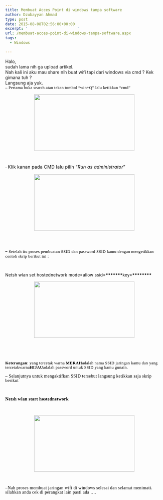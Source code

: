 ```yaml
---
title: Membuat Acces Point di windows tanpa software
author: Dzubayyan Ahmad
type: post
date: 2015-08-08T02:56:00+00:00
excerpt: '						'
url: /membuat-acces-point-di-windows-tanpa-software.aspx
tags:
  - Windows

---
```

<div align="left">
  Halo,
</div>

<div align="left">
  sudah lama nih ga upload artikel.
</div>

<div align="left">
  Nah kali ini aku mau share nih buat wifi tapi dari windows via cmd ? Kek gimana tuh ?
</div>

<div align="left">
  Langsung aja yuk.
</div>

<div align="left">
</div>

<div style="line-height: 100%; margin-bottom: 0in;" align="left">
  <span style="color: #000000;"><span style="font-size: small;"><span style="font-family: Georgia, serif;"><span style="letter-spacing: 0.3pt;">&#8211; Pertama buka search atau tekan tombol “win+Q” lalu ketikkan “cmd”</span></span></span></span>
</div>

<div style="line-height: 100%; margin-bottom: 0in;" align="left">
  <span style="color: #000000;"> </span>
</div>

<div style="clear: both; text-align: center;">
  <span style="color: #000000;"><a style="margin-left: 1em; margin-right: 1em; color: #000000;" href="https://3.bp.blogspot.com/-kYvxQiGcL7w/VcVustelpUI/AAAAAAAAAwc/2bLRT4kiepc/s1600/1.png"><img loading="lazy" decoding="async" src="https://3.bp.blogspot.com/-kYvxQiGcL7w/VcVustelpUI/AAAAAAAAAwc/2bLRT4kiepc/s320/1.png" alt="" alt="" width="320" height="179" border="0" /></a></span>
</div>

&nbsp;

<div style="line-height: 100%; margin-bottom: 0in;" align="left">
  <span style="color: #000000;"><span style="font-family: Georgia, serif;"><span style="font-size: x-small;"><span style="letter-spacing: 0.3pt;">&#8211; </span></span></span><span style="letter-spacing: 0.3pt;">Klik kanan pada CMD lalu pilih “</span><span style="letter-spacing: 0.3pt;"><i><span style="text-decoration: none;"><span style="font-weight: normal;">Run as administrator</span></span></i></span><span style="letter-spacing: 0.3pt;">”</span></span>
</div>

<div style="line-height: 100%; margin-bottom: 0in;" align="left">
  <span style="color: #000000;"> </span>
</div>

<div style="clear: both; text-align: center;">
  <span style="color: #000000;"><a style="margin-left: 1em; margin-right: 1em; color: #000000;" href="https://4.bp.blogspot.com/-3n4-rgBevpo/VcVusgW4HVI/AAAAAAAAAw0/ENB3p5wVgy0/s1600/2.png"><img loading="lazy" decoding="async" src="https://4.bp.blogspot.com/-3n4-rgBevpo/VcVusgW4HVI/AAAAAAAAAw0/ENB3p5wVgy0/s320/2.png" alt="" alt="" width="320" height="179" border="0" /></a></span>
</div>

<div style="line-height: 100%; margin-bottom: 0in;" align="left">
  <span style="color: #000000;"> </span>
</div>

<div style="line-height: 100%; margin-bottom: 0in;" align="left">
</div>

<span style="color: #000000;"><br /> <a style="color: #000000;" name="more"></a></p> 

<p>
  </span>
</p>

<div style="line-height: 106%; margin-bottom: 0.11in;" align="left">
  <span style="color: #000000;"><span style="font-size: small;"><span style="letter-spacing: 0.3pt;">&#8211; </span></span><span style="font-size: small;"><span style="font-family: Georgia, serif;"><span style="letter-spacing: 0.3pt;">Setelah itu proses pembuatan SSID dan password SSID kamu dengan mengetikkan contoh skrip berikut ini :</span></span></span></span>
</div>

<p>
  <span style="color: #000000;"> </span>
</p>

<div style="line-height: 100%; margin-bottom: 0in;" align="left">
</div>

<div style="line-height: 100%; margin-bottom: 0in;" align="left">
  <span style="color: #000000;"><span style="letter-spacing: 0.3pt;"><span style="font-size: small;">Netsh wlan set hostednetwork mode=allow ssid=</span></span><span style="font-size: small;"><span style="letter-spacing: 0.3pt;"><b>*******</b></span></span><span style="font-size: small;"><span style="letter-spacing: 0.3pt;">key=</span></span><span style="font-size: small;"><span style="letter-spacing: 0.3pt;"><b>********</b></span></span></span>
</div>

<div style="line-height: 100%; margin-bottom: 0in;" align="left">
  <span style="color: #000000;"> </span>
</div>

<div style="clear: both; text-align: center;">
  <span style="color: #000000;"><a style="margin-left: 1em; margin-right: 1em; color: #000000;" href="https://4.bp.blogspot.com/-CwIetrf4q9w/VcVuskg-HhI/AAAAAAAAAws/B53MnsXJr8s/s1600/3.png"><img loading="lazy" decoding="async" src="https://4.bp.blogspot.com/-CwIetrf4q9w/VcVuskg-HhI/AAAAAAAAAws/B53MnsXJr8s/s320/3.png" alt="" alt="" width="320" height="179" border="0" /></a></span>
</div>

<div style="line-height: 100%; margin-bottom: 0in;" align="left">
  <span style="color: #000000;"> </span>
</div>

<div style="line-height: 100%; margin-bottom: 0in;" align="left">
  <span style="color: #000000;"><span style="font-size: small;"><span style="letter-spacing: 0.3pt;"><b> </b></span></span><span style="font-size: small;"><br /> </span></span>
</div>

<p>
  <span style="color: #000000;"> </span>
</p>

<div style="line-height: 100%; margin-bottom: 0in;" align="left">
  <span style="color: #000000;"><span style="font-size: small;"><span style="font-family: Georgia, serif;"><span style="letter-spacing: 0.3pt;"><b>Keterangan</b></span></span></span><span style="font-size: small;"><span style="font-family: Georgia, serif;"><span style="letter-spacing: 0.3pt;">: yang tercetak warna </span></span></span><span style="font-size: small;"><span style="font-family: Georgia, serif;"><span style="letter-spacing: 0.3pt;"><b>MERAH</b></span></span></span><b></b><span style="font-size: small;"><span style="font-family: Georgia, serif;"><span style="letter-spacing: 0.3pt;">adalah nama SSID jaringan kamu dan yang tercetak</span></span></span><b></b><span style="font-size: small;"><span style="font-family: Georgia, serif;"><span style="letter-spacing: 0.3pt;"><span style="font-weight: normal;">warna</span></span></span></span><b></b><span style="font-size: small;"><span style="font-family: Georgia, serif;"><span style="letter-spacing: 0.3pt;"><b>HIJAU</b></span></span></span><b></b><span style="font-size: small;"><span style="font-family: Georgia, serif;"><span style="letter-spacing: 0.3pt;">adalah password untuk SSID yang kamu gunain.</span></span></span></span>
</div>

<div style="line-height: 100%; margin-bottom: 0in;" align="left">
  <span style="color: #000000;"> </span>
</div>

<div style="line-height: 100%; margin-bottom: 0in;" align="left">
</div>

<div style="line-height: 100%; margin-bottom: 0in;" align="left">
  <span style="color: #000000;"><span style="font-family: Georgia, serif;"><span style="font-family: Georgia, serif;"><span style="letter-spacing: 0.3pt;">&#8211; Selanjutnya untuk mengaktifkan SSID tersebut langsung ketikkan saja skrip berikut</span></span></span></span>
</div>

<p>
  &nbsp;
</p>

<div style="line-height: 100%; margin-bottom: 0in;" align="left">
  <span style="color: #000000;"><span style="font-family: Georgia, serif;"><span style="font-family: Georgia, serif;"><span style="letter-spacing: 0.3pt;"><b>Netsh wlan start hostednetwork</b></span></span></span></span>
</div>

<p>
  <span style="color: #000000;"><span style="font-family: Georgia, serif;"> </span></span>
</p>

<div style="clear: both; text-align: center;">
  <span style="color: #000000;"><span style="font-family: Georgia, serif;"><a style="margin-left: 1em; margin-right: 1em; color: #000000;" href="https://4.bp.blogspot.com/-FH-kwoUF9Xs/VcVuthD4_MI/AAAAAAAAAw4/wWx-WJU4r-I/s1600/4.png"><img loading="lazy" decoding="async" src="https://4.bp.blogspot.com/-FH-kwoUF9Xs/VcVuthD4_MI/AAAAAAAAAw4/wWx-WJU4r-I/s320/4.png" alt="" alt="" width="320" height="179" border="0" /></a></span></span>
</div>

<p>
  &nbsp;
</p>

<div style="line-height: 100%; margin-bottom: 0in;" align="left">
</div>

<div style="line-height: 100%; margin-bottom: 0in;" align="left">
  <span style="color: #000000;"><span style="font-family: Georgia, serif;"><span style="letter-spacing: 0.3pt;"><span style="font-family: Georgia, serif;">&#8211;</span></span><span style="font-family: Georgia, serif;"><span style="letter-spacing: 0.3pt;">Nah proses membuat jaringan wifi di windows selesai dan selamat menimati.<br /> silahkan anda cek di perangkat lain pasti ada &#8230;.</span></span></span></span>
</div>

<p>
  <span style="color: #000000;"><span style="font-family: Georgia, serif;">  </span></span>
</p>

<div style="line-height: 100%; margin-bottom: 0in;" align="left">
</div>

<div style="line-height: 100%; margin-bottom: 0in;" align="left">
</div>

<div style="clear: both; text-align: center;">
</div>

<div style="clear: both; text-align: center;">
</div>

<p>
  &nbsp;
</p>